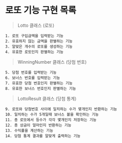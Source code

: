 # 로또 기능 구현 목록

> Lotto 클래스 (로또)

    1. 로또 구입금액을 입력받는 기능
    2. 유효하지 않는 금액을 판별하는 기능
    3. 알맞은 개수의 로또를 생성하는 기능
    4. 유효한 로또인지 판별하는 기능

> WinningNumber 클래스 (당첨 번호)

    5. 당첨 번호를 입력받는 기능
    6. 보너스 번호를 입력받는 기능
    7. 유효한 당첨 번호인지 판별하는 기능
    8. 유효한 보너스 번호인지 판별하는 기능

> LottoResult 클래스 (당첨 통계)

    9. 로또와 당첨번호 사이에 일치하는 수가 몇개인지 반환하는 기능
    10. 일치하는 수가 5개일때 보너스 볼을 확인하는 기능
    11. 총 로또에서 등수가 각각 몇개인지 저장하는 기능
    12. 총 상금이 얼마인지 반환하는 기능
    13. 수익률을 계산하는 기능
    14. 당첨 통계 결과를 알맞게 출력하는 기능
